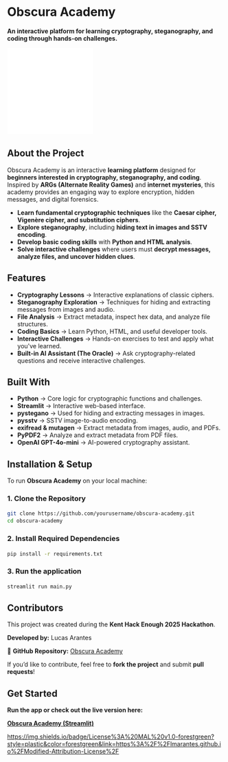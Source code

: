 # Obscura Academy
**An interactive platform for learning cryptography, steganography, and coding through hands-on challenges.**

<img src="assets/obscura-academy-logo.png" alt="Obscura Academy Logo" width="200">

## About the Project
Obscura Academy is an interactive **learning platform** designed for **beginners interested in cryptography, steganography, and coding**. Inspired by **ARGs (Alternate Reality Games)** and **internet mysteries**, this academy provides an engaging way to explore encryption, hidden messages, and digital forensics.

- **Learn fundamental cryptographic techniques** like the **Caesar cipher, Vigenère cipher, and substitution ciphers**.  
- **Explore steganography**, including **hiding text in images and SSTV encoding**.  
- **Develop basic coding skills** with **Python and HTML analysis**.  
- **Solve interactive challenges** where users must **decrypt messages, analyze files, and uncover hidden clues**.


## Features
- **Cryptography Lessons** → Interactive explanations of classic ciphers.  
- **Steganography Exploration** → Techniques for hiding and extracting messages from images and audio.  
- **File Analysis** → Extract metadata, inspect hex data, and analyze file structures.  
- **Coding Basics** → Learn Python, HTML, and useful developer tools.  
- **Interactive Challenges** → Hands-on exercises to test and apply what you've learned.  
- **Built-in AI Assistant (The Oracle)** → Ask cryptography-related questions and receive interactive challenges.  


## Built With
- **Python** → Core logic for cryptographic functions and challenges.
- **Streamlit** → Interactive web-based interface.
- **pystegano** → Used for hiding and extracting messages in images.
- **pysstv** → SSTV image-to-audio encoding.
- **exifread & mutagen** → Extract metadata from images, audio, and PDFs.
- **PyPDF2** → Analyze and extract metadata from PDF files.
- **OpenAI GPT-4o-mini** → AI-powered cryptography assistant.


## Installation & Setup
To run **Obscura Academy** on your local machine:

### 1. Clone the Repository
```bash
git clone https://github.com/yourusername/obscura-academy.git
cd obscura-academy
```

### 2. Install Required Dependencies
```bash
pip install -r requirements.txt
```

### 3. Run the application
```bash
streamlit run main.py
```

## Contributors
This project was created during the **Kent Hack Enough 2025 Hackathon**.

**Developed by:** Lucas Arantes 

🔗 **GitHub Repository:** [Obscura Academy](https://github.com/LMArantes/obscura-academy)

If you’d like to contribute, feel free to **fork the project** and submit **pull requests**! 


## Get Started
**Run the app or check out the live version here:**  

**[Obscura Academy (Streamlit)](https://obscura-academy.streamlit.app/)**


https://img.shields.io/badge/License%3A%20MAL%20v1.0-forestgreen?style=plastic&color=forestgreen&link=https%3A%2F%2Flmarantes.github.io%2FModified-Attribution-License%2F
